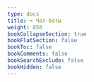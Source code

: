 ```yaml
---
type: docs
title: ➡️ Чат-боты
weight: 850
bookCollapseSection: true
bookFlatSection: false
bookToc: false
bookComments: false
bookSearchExclude: false
bookHidden: false
---
```

